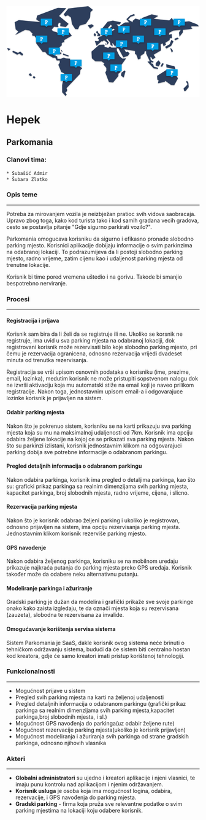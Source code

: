 <p align="center">
  <img src ="https://github.com/ooad-2016-2017/Hepek/blob/master/logo.png"/>
</p>

# Hepek

## Parkomania

### Clanovi tima:

	* Subašić Admir
	* Šubara Zlatko

### Opis teme
---

Potreba za mirovanjem vozila je neizbježan pratioc svih vidova saobracaja. Upravo zbog toga, 
kako kod turista tako i kod samih gradana vecih gradova, cesto se postavlja pitanje 
"Gdje sigurno parkirati vozilo?". 

Parkomania omogucava korisniku da sigurno i efikasno pronade slobodno parking mjesto. Korisnici
aplikacije dobijaju informacije o svim parkinzima na odabranoj lokaciji. To podrazumijeva da li postoji
slobodno parking mjesto, radno vrijeme, zatim cijenu kao i udaljenost parking mjesta od trenutne lokacije.

Korisnik bi time pored vremena uštedio i na gorivu. Takode bi smanjio bespotrebno nerviranje.

### Procesi

--- 

#### Registracija i prijava 

Korisnik sam bira da li želi da se registruje ili ne. Ukoliko se korsnik ne registruje, ima uvid u sva 
parking mjesta na odabranoj lokaciji, dok registrovani korisnik može rezervisati bilo koje slobodno parking
mjesto, pri čemu je rezervacija ogranicena, odnosno rezervacija vrijedi dvadeset minuta od trenutka rezervisanja.

Registracija se vrši upisom osnovnih podataka o korisniku (ime, prezime, email, lozinka), medutim korisnik ne može
pristupiti sopstvenom nalogu dok ne izvrši aktivaciju koja mu automatski stiže na email koji je naveo prilikom
registracije. Nakon toga, jednostavnim upisom email-a i odgovarajuce lozinke korisnik je prijavljen na sistem.

#### Odabir parking mjesta

Nakon što je pokrenuo sistem, korisniku se na karti prikazuju sva parking mjesta koja su mu na maksimalnoj udaljenosti
od 7km. Korisnik ima opciju odabira željene lokacije na kojoj ce se prikazati sva parking mjesta. Nakon što su parkinzi
izlistani, korisnik jednostavnim klikom na odgovarajuci parking dobija sve potrebne informacije o odabranom parkingu.

#### Pregled detaljnih informacija o odabranom parkingu

Nakon odabira parkinga, korisnik ima pregled o detaljima parkinga, kao što su: graficki prikaz parkinga sa realnim dimenzijama 
svih parking mjesta, kapacitet parkinga, broj slobodnih mjesta, 
radno vrijeme, cijena, i slicno.


#### Rezervacija parking mjesta

Nakon što je korisnik odabrao željeni parking i ukoliko je registrovan, odnosno prijavljen na sistem, ima opciju rezervisanja
parking mjesta. Jednostavnim klikom korisnik rezerviše parking mjesto.

#### GPS navođenje

Nakon odabira željenog parkinga, korisniku se na mobilnom uredaju prikazuje najkraća putanja do parking mjesta preko GPS uređaja.
Korisnik također može da odabere neku alternativnu putanju.

#### Modeliranje parkinga i ažuriranje

Gradski parking je dužan da modelira i grafički prikaže sve svoje parkinge onako kako zaista izgledaju, te da označi mjesta koja su rezervisana (zauzeta), slobodna te rezervisana za invalide.

#### Omogućavanje korištenja servisa sistema

Sistem Parkomania je SaaS, dakle korisnik ovog sistema neće brinuti o tehničkom održavanju sistema, 
budući da će sistem biti centralno hostan kod kreatora, gdje će samo kreatori imati pristup korištenoj tehnologiji.


### Funkcionalnosti

---

* Mogućnost prijave u sistem
* Pregled svih parking mjesta na karti na željenoj udaljenosti
* Pregled detaljnih informacija o odabranom parkingu (grafički prikaz parkinga sa realnim dimenzijama svih parking mjesta,kapacitet parkinga,broj slobodnih mjesta, i sl.)	
* Mogućnost GPS navođenja do parkinga(uz odabir željene rute)
* Mogućnost rezervacije parking mjesta(ukoliko je korisnik prijavljen) 
* Mogućnost modeliranja i ažuriranja svih parkinga od strane gradskih parkinga, odnosno njihovih vlasnika


### Akteri

---

* **Globalni administratori** su ujedno i kreatori aplikacije i njeni vlasnici, te imaju punu kontrolu nad aplikacijom i njenim održavanjem.
* **Korisnik usluga** je osoba koja ima mogućnost logina, odabira, rezervacije, i GPS navođenja do parking mjesta.
* **Gradski parking** - firma koja pruža sve relevantne podatke o svim parking mjestima na lokaciji koju odabere korisnik.



